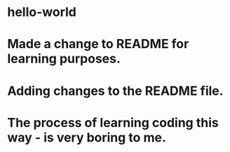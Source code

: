 # hello-world
# Made a change to README for learning purposes.
# Adding changes to the README file.
# The process of learning coding this way - is very boring to me.

